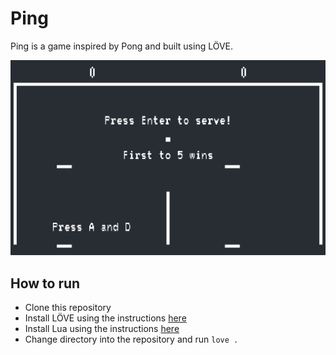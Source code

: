 # Ping

Ping is a game inspired by Pong and built using LÖVE.

![Ping](imgs/readme.png)

## How to run

- Clone this repository
- Install LÖVE using the instructions [here](https://love2d.org/wiki/Getting_Started)
- Install Lua using the instructions [here](https://www.lua.org/download.html)
- Change directory into the repository and run `love .`
